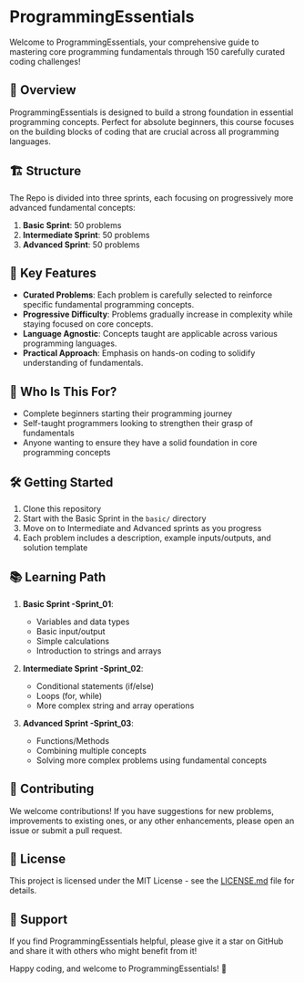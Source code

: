 # ProgrammingEssentials

Welcome to ProgrammingEssentials, your comprehensive guide to mastering core programming fundamentals through 150
carefully curated coding challenges!

## 🚀 Overview

ProgrammingEssentials is designed to build a strong foundation in essential programming concepts. Perfect for absolute
beginners, this course focuses on the building blocks of coding that are crucial across all programming languages.

## 🏗️ Structure

The Repo is divided into three sprints, each focusing on progressively more advanced fundamental concepts:

1. **Basic Sprint**: 50 problems
2. **Intermediate Sprint**: 50 problems
3. **Advanced Sprint**: 50 problems

## 🎯 Key Features

- **Curated Problems**: Each problem is carefully selected to reinforce specific fundamental programming concepts.
- **Progressive Difficulty**: Problems gradually increase in complexity while staying focused on core concepts.
- **Language Agnostic**: Concepts taught are applicable across various programming languages.
- **Practical Approach**: Emphasis on hands-on coding to solidify understanding of fundamentals.

## 👥 Who Is This For?

- Complete beginners starting their programming journey
- Self-taught programmers looking to strengthen their grasp of fundamentals
- Anyone wanting to ensure they have a solid foundation in core programming concepts

## 🛠️ Getting Started

1. Clone this repository
2. Start with the Basic Sprint in the `basic/` directory
3. Move on to Intermediate and Advanced sprints as you progress
4. Each problem includes a description, example inputs/outputs, and solution template

## 📚 Learning Path

1. **Basic Sprint -Sprint_01**:
    - Variables and data types
    - Basic input/output
    - Simple calculations
    - Introduction to strings and arrays

2. **Intermediate Sprint -Sprint_02**:
    - Conditional statements (if/else)
    - Loops (for, while)
    - More complex string and array operations

3. **Advanced Sprint -Sprint_03**:
    - Functions/Methods
    - Combining multiple concepts
    - Solving more complex problems using fundamental concepts

## 🤝 Contributing

We welcome contributions! If you have suggestions for new problems, improvements to existing ones, or any other
enhancements, please open an issue or submit a pull request.

## 📄 License

This project is licensed under the MIT License - see the [LICENSE.md](LICENSE.md) file for details.

## 🌟 Support

If you find ProgrammingEssentials helpful, please give it a star on GitHub and share it with others who might benefit
from it!

Happy coding, and welcome to ProgrammingEssentials! 🎉
